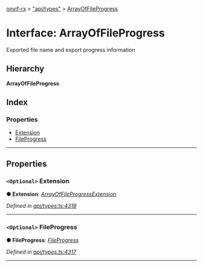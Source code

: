 [onvif-rx](../README.md) > ["api/types"](../modules/_api_types_.md) > [ArrayOfFileProgress](../interfaces/_api_types_.arrayoffileprogress.md)

# Interface: ArrayOfFileProgress

Exported file name and export progress information

## Hierarchy

**ArrayOfFileProgress**

## Index

### Properties

* [Extension](_api_types_.arrayoffileprogress.md#extension)
* [FileProgress](_api_types_.arrayoffileprogress.md#fileprogress)

---

## Properties

<a id="extension"></a>

### `<Optional>` Extension

**● Extension**: *[ArrayOfFileProgressExtension](_api_types_.arrayoffileprogressextension.md)*

*Defined in [api/types.ts:4318](https://github.com/patrickmichalina/onvif-rx/blob/f117e44/src/api/types.ts#L4318)*

___
<a id="fileprogress"></a>

### `<Optional>` FileProgress

**● FileProgress**: *[FileProgress](_api_types_.arrayoffileprogress.md#fileprogress)*

*Defined in [api/types.ts:4317](https://github.com/patrickmichalina/onvif-rx/blob/f117e44/src/api/types.ts#L4317)*

___

